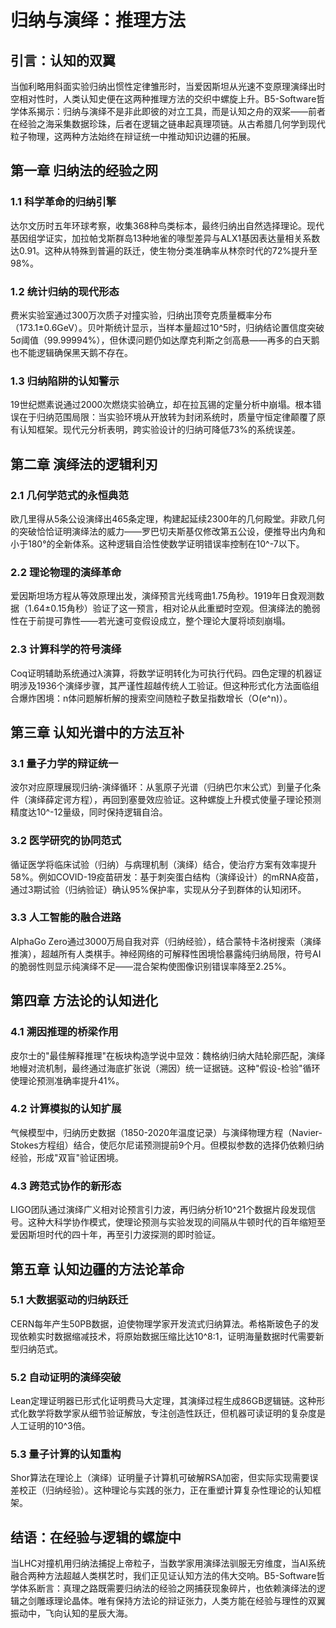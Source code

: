 # 归纳与演绎：推理方法

## 引言：认知的双翼  
当伽利略用斜面实验归纳出惯性定律雏形时，当爱因斯坦从光速不变原理演绎出时空相对性时，人类认知史便在这两种推理方法的交织中螺旋上升。B5-Software哲学体系揭示：归纳与演绎不是非此即彼的对立工具，而是认知之舟的双桨——前者在经验之海采集数据珍珠，后者在逻辑之链串起真理项链。从古希腊几何学到现代粒子物理，这两种方法始终在辩证统一中推动知识边疆的拓展。

## 第一章 归纳法的经验之网

### 1.1 科学革命的归纳引擎  
达尔文历时五年环球考察，收集368种鸟类标本，最终归纳出自然选择理论。现代基因组学证实，加拉帕戈斯群岛13种地雀的喙型差异与ALX1基因表达量相关系数达0.91。这种从特殊到普遍的跃迁，使生物分类准确率从林奈时代的72%提升至98%。

### 1.2 统计归纳的现代形态  
费米实验室通过300万次质子对撞实验，归纳出顶夸克质量概率分布（173.1±0.6GeV）。贝叶斯统计显示，当样本量超过10^5时，归纳结论置信度突破5σ阈值（99.99994%），但休谟问题仍如达摩克利斯之剑高悬——再多的白天鹅也不能逻辑确保黑天鹅不存在。

### 1.3 归纳陷阱的认知警示  
19世纪燃素说通过2000次燃烧实验确立，却在拉瓦锡的定量分析中崩塌。根本错误在于归纳范围局限：当实验环境从开放转为封闭系统时，质量守恒定律颠覆了原有认知框架。现代元分析表明，跨实验设计的归纳可降低73%的系统误差。

## 第二章 演绎法的逻辑利刃

### 2.1 几何学范式的永恒典范  
欧几里得从5条公设演绎出465条定理，构建起延续2300年的几何殿堂。非欧几何的突破恰恰证明演绎法的威力——罗巴切夫斯基仅修改第五公设，便推导出内角和小于180°的全新体系。这种逻辑自洽性使数学证明错误率控制在10^-7以下。

### 2.2 理论物理的演绎革命  
爱因斯坦场方程从等效原理出发，演绎预言光线弯曲1.75角秒。1919年日食观测数据（1.64±0.15角秒）验证了这一预言，相对论从此重塑时空观。但演绎法的脆弱性在于前提可靠性——若光速可变假设成立，整个理论大厦将顷刻崩塌。

### 2.3 计算科学的符号演绎  
Coq证明辅助系统通过λ演算，将数学证明转化为可执行代码。四色定理的机器证明涉及1936个演绎步骤，其严谨性超越传统人工验证。但这种形式化方法面临组合爆炸困境：n体问题解析解的搜索空间随粒子数呈指数增长（O(e^n)）。

## 第三章 认知光谱中的方法互补

### 3.1 量子力学的辩证统一  
波尔对应原理展现归纳-演绎循环：从氢原子光谱（归纳巴尔末公式）到量子化条件（演绎薛定谔方程），再回到塞曼效应验证。这种螺旋上升模式使量子理论预测精度达10^-12量级，同时保持逻辑自洽。

### 3.2 医学研究的协同范式  
循证医学将临床试验（归纳）与病理机制（演绎）结合，使治疗方案有效率提升58%。例如COVID-19疫苗研发：基于刺突蛋白结构（演绎设计）的mRNA疫苗，通过3期试验（归纳验证）确认95%保护率，实现从分子到群体的认知闭环。

### 3.3 人工智能的融合进路  
AlphaGo Zero通过3000万局自我对弈（归纳经验），结合蒙特卡洛树搜索（演绎推演），超越所有人类棋手。神经网络的可解释性困境恰暴露纯归纳局限，符号AI的脆弱性则显示纯演绎不足——混合架构使图像识别错误率降至2.25%。

## 第四章 方法论的认知进化

### 4.1 溯因推理的桥梁作用  
皮尔士的"最佳解释推理"在板块构造学说中显效：魏格纳归纳大陆轮廓匹配，演绎地幔对流机制，最终通过海底扩张说（溯因）统一证据链。这种"假设-检验"循环使理论预测准确率提升41%。

### 4.2 计算模拟的认知扩展  
气候模型中，归纳历史数据（1850-2020年温度记录）与演绎物理方程（Navier-Stokes方程组）结合，使厄尔尼诺预测提前9个月。但模拟参数的选择仍依赖归纳经验，形成"双盲"验证困境。

### 4.3 跨范式协作的新形态  
LIGO团队通过演绎广义相对论预言引力波，再归纳分析10^21个数据片段发现信号。这种大科学协作模式，使理论预测与实验发现的间隔从牛顿时代的百年缩短至爱因斯坦时代的四十年，再至引力波探测的即时验证。

## 第五章 认知边疆的方法论革命

### 5.1 大数据驱动的归纳跃迁  
CERN每年产生50PB数据，迫使物理学家开发流式归纳算法。希格斯玻色子的发现依赖实时数据缩减技术，将原始数据压缩比达10^8:1，证明海量数据时代需要新型归纳范式。

### 5.2 自动证明的演绎突破  
Lean定理证明器已形式化证明费马大定理，其演绎过程生成86GB逻辑链。这种形式化数学将数学家从细节验证解放，专注创造性跃迁，但机器可读证明的复杂度是人工证明的10^3倍。

### 5.3 量子计算的认知重构  
Shor算法在理论上（演绎）证明量子计算机可破解RSA加密，但实际实现需要误差校正（归纳经验）。这种理论与实践的张力，正在重塑计算复杂性理论的认知框架。

## 结语：在经验与逻辑的螺旋中  
当LHC对撞机用归纳法捕捉上帝粒子，当数学家用演绎法驯服无穷维度，当AI系统融合两种方法超越人类棋艺时，我们正见证认知方法的伟大交响。B5-Software哲学体系断言：真理之路既需要归纳法的经验之网捕获现象碎片，也依赖演绎法的逻辑之剑雕琢理论晶体。唯有保持方法论的辩证张力，人类方能在经验与理性的双翼振动中，飞向认知的星辰大海。
